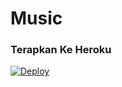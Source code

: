 # Music

### Terapkan Ke Heroku 

[![Deploy](https://www.herokucdn.com/deploy/button.svg)](https://heroku.com/deploy?template=https://github.com/XtomiSN/music)
